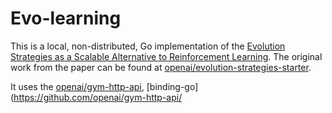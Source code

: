 # Evo-learning
This is a local, non-distributed, Go implementation of the [Evolution Strategies as a Scalable Alternative to Reinforcement Learning](https://arxiv.org/abs/1703.03864). The original work from the paper can be found at [openai/evolution-strategies-starter](https://github.com/openai/evolution-strategies-starter).

It uses the [openai/gym-http-api](https://github.com/openai/gym-http-api), [binding-go](https://github.com/openai/gym-http-api/